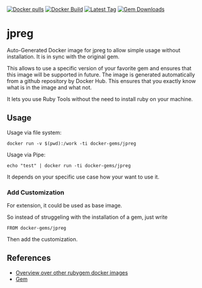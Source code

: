 [![Docker pulls](https://img.shields.io/docker/pulls/rubygem/jpreg.svg)](https://hub.docker.com/r/rubygem/jpreg/)
[![Docker Build](https://img.shields.io/docker/automated/rubygem/jpreg.svg)](https://hub.docker.com/r/rubygem/jpreg/)
[![Latest Tag](https://img.shields.io/github/tag/docker-rubygem/jpreg.svg)](https://hub.docker.com/r/rubygem/jpreg/)
[![Gem Downloads](https://img.shields.io/gem/dt/jpreg.svg)](https://rubygems.org/gems/jpreg/)
# jpreg

Auto-Generated Docker image for jpreg to allow simple usage without installation.
It is in sync with the original gem.

This allows to use a specific version of your favorite gem and ensures that this image will be supported in future.
The image is generated automatically from a github repository by Docker Hub.
This ensures that you exactly know what is in the image and what not.

It lets you use Ruby Tools without the need to install ruby on your machine.

## Usage

Usage via file system:

`docker run -v $(pwd):/work -ti docker-gems/jpreg`

Usage via Pipe:

`echo "test" | docker run -ti docker-gems/jpreg`

It depends on your specific use case how your want to use it.

### Add Customization

For extension, it could be used as base image.

So instead of struggeling with the installation of a gem, just write

`FROM docker-gems/jpreg`

Then add the customization.

## References

 - [Overview over other rubygem docker images](https://github.com/thinkbot/docker-rubygem)
 - [Gem](https://rubygems.org/gems/jpreg/)
